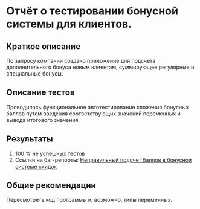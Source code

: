 # Отчёт о тестировании бонусной системы для клиентов.

## Краткое описание

По запросу компании создано приложение для подсчета дополнительного бонуса новым клиентам, суммирующее регулярные и специальные бонусы.


## Описание тестов

Проводилось функциональное автотестирование сложения бонусных баллов путем введения соответствующих значений переменных и вывода итогового значения.

## Результаты

1. 100 % не успешных тестов
2. Ссылки на баг-репорты: [Неправильный подсчет баллов в бонусной системе скидок](https://github.com/horungeelena/javadz2.2/issues)

## Общие рекомендации

Пересмотреть код программы и, возможно, типы переменных.
